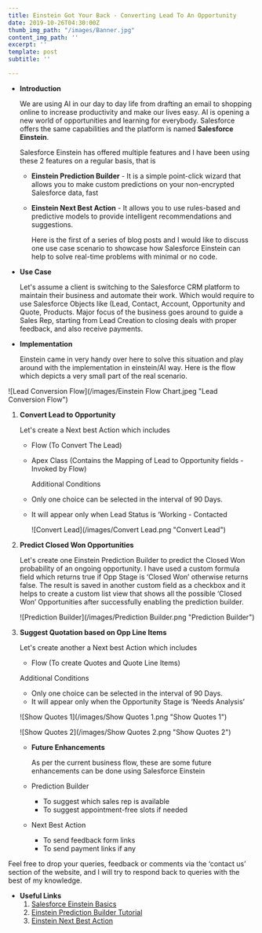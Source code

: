 ```yaml
---
title: Einstein Got Your Back - Converting Lead To An Opportunity
date: 2019-10-26T04:30:00Z
thumb_img_path: "/images/Banner.jpg"
content_img_path: ''
excerpt: ''
template: post
subtitle: ''

---
```

* **Introduction**

  We are using AI in our day to day life from drafting an email to shopping online to increase productivity and make our lives easy. AI is opening a new world of opportunities and learning for everybody. Salesforce offers the same capabilities and the platform is named **Salesforce Einstein**.

  Salesforce Einstein has offered multiple features and I have been using these 2 features on a regular basis, that is
  * **Einstein Prediction Builder** - It is a simple point-click wizard that allows you to make custom predictions on your non-encrypted Salesforce data, fast
  * **Einstein Next Best Action** - It allows you to use rules-based and predictive models to provide intelligent recommendations and suggestions.

    Here is the first of a series of blog posts and I would like to discuss one use case scenario to showcase how Salesforce Einstein can help to solve real-time problems with minimal or no code.
* **Use Case**

  Let's assume a client is switching to the Salesforce CRM platform to maintain their business and automate their work. Which would require to use Salesforce Objects like (Lead, Contact, Account, Opportunity and Quote, Products. Major focus of the business goes around to guide a Sales Rep, starting from Lead Creation to closing deals with proper feedback, and also receive payments.
* **Implementation**

  Einstein came in very handy over here to solve this situation and play around with the implementation in einstein/AI way. Here is the flow which depicts a very small part of the real scenario.

![Lead Conversion Flow](/images/Einstein Flow Chart.jpeg "Lead Conversion Flow")

1. **Convert Lead to Opportunity**

   Let's create a Next best Action which includes
   * Flow (To Convert The Lead)
   * Apex Class (Contains the Mapping of Lead to Opportunity fields - Invoked by Flow)

     Additional Conditions
   * Only one choice can be selected in the interval of 90 Days.
   * It will appear only when Lead Status is ‘Working - Contacted

     ![Convert Lead](/images/Convert Lead.png "Convert Lead")
2. **Predict Closed Won Opportunities**

   Let's create one Einstein Prediction Builder to predict the Closed Won probability of an ongoing opportunity. I have used a custom formula field which returns true if Opp Stage is ‘Closed Won’ otherwise returns false. The result is saved in another custom field as a checkbox and it helps to create a custom list view that shows all the possible ‘Closed Won’ Opportunities after successfully enabling the prediction builder.

   ![Prediction Builder](/images/Prediction Builder.png "Prediction Builder")
3. **Suggest Quotation based on Opp Line Items**

   Let's create another a Next best Action which includes
   * Flow (To create Quotes and Quote Line Items)

   Additional Conditions
   * Only one choice can be selected in the interval of 90 Days.
   * It will appear only when the Opportunity Stage is ‘Needs Analysis’

   ![Show Quotes 1](/images/Show Quotes 1.png "Show Quotes 1")

   ![Show Quotes 2](/images/Show Quotes 2.png "Show Quotes 2")
   * **Future Enhancements**

     As per the current business flow, these are some future enhancements can be done using Salesforce Einstein
   * Prediction Builder
     * To suggest which sales rep is available
     * To suggest appointment-free slots if needed
   * Next Best Action
     * To send feedback form links
     * To send payment links if any

Feel free to drop your queries, feedback or comments via the ‘contact us’ section of the website, and I will try to respond back to queries with the best of my knowledge.

* **Useful Links**
  1. [Salesforce Einstein Basics](https://trailhead.salesforce.com/en/content/learn/modules/get_smart_einstein_feat "Salesforce Einstein Basics")
  2. [Einstein Prediction Builder Tutorial](https://trailhead.salesforce.com/en/content/learn/modules/einstein-prediction-builder "Einstein Prediction Builder Tutorial")
  3. [Einstein Next Best Action](https://trailhead.salesforce.com/en/content/learn/modules/einstein-next-best-action "Einstein Next Best Action")